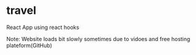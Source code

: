 # travel
React App using react hooks 

Note: Website loads bit slowly  sometimes due to vidoes and free hosting plateform(GitHub) 
